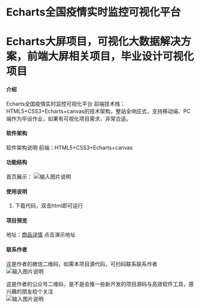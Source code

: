 # Echarts全国疫情实时监控可视化平台
# Echarts大屏项目，可视化大数据解决方案，前端大屏相关项目，毕业设计可视化项目

#### 介绍
Echarts全国疫情实时监控可视化平台
前端技术栈：HTML5+CSS3+Echarts+canvas的技术架构，整站全响应式，支持移动端、PC端作为毕设作业，如果有可视化项目需求，非常合适。


#### 软件架构
软件架构说明
前端：HTML5+CSS3+Echarts+canvas

#### 功能结构
首页展示：
![输入图片说明](https://foruda.gitee.com/images/1686885778501688133/daa71e39_12344531.png "屏幕截图")


#### 使用说明
1. 下载代码，双击html即可运行
 

#### 项目预览
地址：[商品详情](https://www.xunmaw.com/shop/detail/1669264639783612418)
点击演示地址 


#### 联系作者
这是作者的微信二维码，如需本项目源代码，可扫码联系联系作者  
![输入图片说明](https://foruda.gitee.com/images/1686885827157246975/a96b487c_12344531.png "屏幕截图")


这是作者的公众号二维码，是不是会推一些新开发的项目源码与高效软件工具，感兴趣的朋友给个关注  
![输入图片说明](https://foruda.gitee.com/images/1686885836857438717/ec521cc6_12344531.png "屏幕截图")